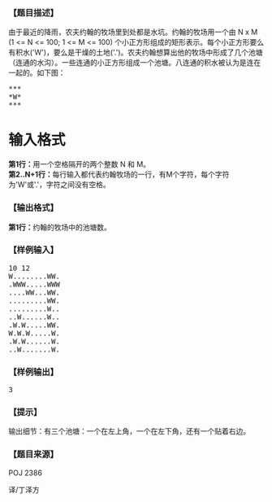 
<h3 class="pst">
【题目描述】
</h3>
<p class="pst">
由于最近的降雨，农夫约翰的牧场里到处都是水坑。约翰的牧场用一个由 N x M (1 &lt;= N &lt;= 100; 1 &lt;= M &lt;= 100) 个小正方形组成的矩形表示。每个小正方形要么有积水(&#39;W&#39;)，要么是干燥的土地(&#39;.&#39;)。农夫约翰想算出他的牧场中形成了几个池塘（连通的水沟）。一些连通的小正方形组成一个池塘。八连通的积水被认为是连在一起的。如下图：
</p>
<pre class="sio">***
*W*
***</pre>

# 输入格式


<p class="pst">
<strong>第1行：</strong>用一个空格隔开的两个整数 N 和 M。<br/>
<strong>第2..N+1行：</strong>每行输入都代表约翰牧场的一行，有M个字符，每个字符为&#39;W&#39;或&#39;.&#39;，字符之间没有空格。
</p>
<h3 class="pst">
【输出格式】
</h3>
<p class="pst">
<strong>第1行：</strong>约翰的牧场中的池塘数。
</p>
<h3 class="pst">
【样例输入】
</h3>
<pre class="sio">10 12
W........WW.
.WWW.....WWW
....WW...WW.
.........WW.
.........W..
..W......W..
.W.W.....WW.
W.W.W.....W.
.W.W......W.
..W.......W.
</pre>
<h3 class="pst">
【样例输出】
</h3>
<pre class="sio">3
</pre>
<h3 class="sio">
【提示】<br/>
</h3>
<p class="sio">
输出细节：有三个池塘：一个在左上角，一个在左下角，还有一个贴着右边。
</p>
<h3 class="sio">
【题目来源】
</h3>
<p class="sio">
POJ 2386
</p>
<p class="sio">
译/丁泽方
</p>
